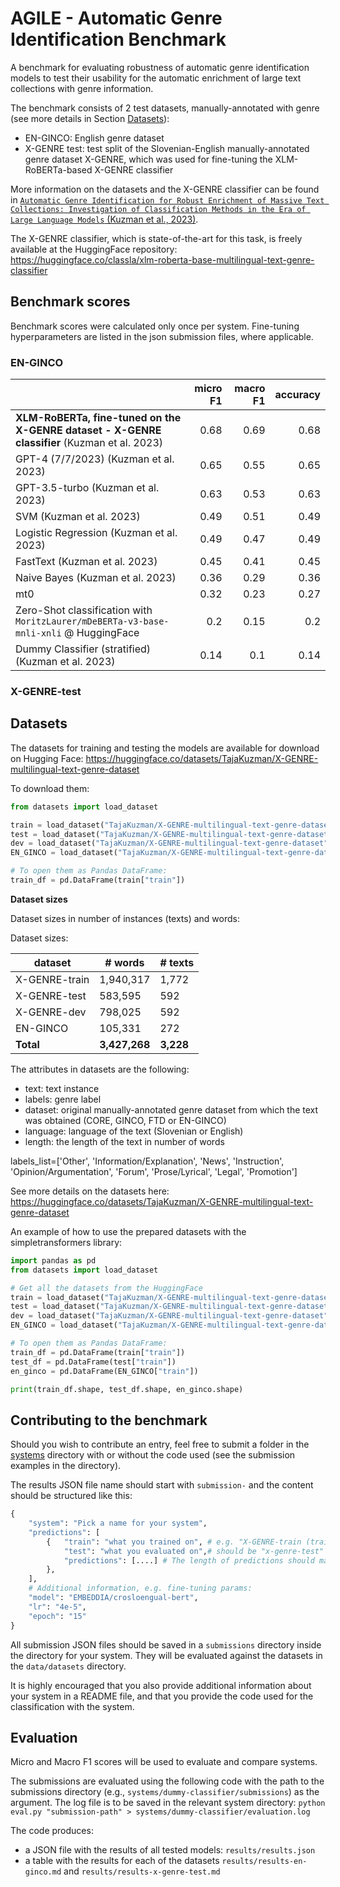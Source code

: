 # AGILE - Automatic Genre Identification Benchmark

A benchmark for evaluating robustness of automatic genre identification models to test their usability for the automatic enrichment of large text collections with genre information.

The benchmark consists of 2 test datasets, manually-annotated with genre (see more details in Section [Datasets](#datasets)):
- EN-GINCO: English genre dataset
- X-GENRE test: test split of the Slovenian-English manually-annotated genre dataset X-GENRE, which was used for fine-tuning the XLM-RoBERTa-based X-GENRE classifier

More information on the datasets and the X-GENRE classifier can be found in [`Automatic Genre Identification for Robust Enrichment of Massive Text Collections: Investigation of Classification Methods in the Era of Large Language Models` (Kuzman et al., 2023)](https://www.mdpi.com/2504-4990/5/3/59).

The X-GENRE classifier, which is state-of-the-art for this task, is freely available at the HuggingFace repository: https://huggingface.co/classla/xlm-roberta-base-multilingual-text-genre-classifier

## Benchmark scores

Benchmark scores were calculated only once per system. Fine-tuning hyperparameters are listed in the json submission files, where applicable.

### EN-GINCO

|                             |   micro F1 |   macro F1 |   accuracy |
|:----------------------------|-----------:|-----------:|-----------:|
| **XLM-RoBERTa, fine-tuned on the X-GENRE dataset - X-GENRE classifier**  (Kuzman et al. 2023)                   |       0.68 |       0.69 |       0.68 |
| GPT-4 (7/7/2023)  (Kuzman et al. 2023)            |       0.65 |       0.55 |       0.65 |
| GPT-3.5-turbo (Kuzman et al. 2023)    |       0.63 |       0.53 |       0.63 |
| SVM  (Kuzman et al. 2023)                       |       0.49 |       0.51 |       0.49 |
| Logistic Regression (Kuzman et al. 2023)        |       0.49 |       0.47 |       0.49 |
| FastText (Kuzman et al. 2023)                   |       0.45 |       0.41 |       0.45 |
| Naive Bayes  (Kuzman et al. 2023)             |       0.36 |       0.29 |       0.36 |
| mt0                        |       0.32 |       0.23 |       0.27 |
| Zero-Shot classification with `MoritzLaurer/mDeBERTa-v3-base-mnli-xnli` @ HuggingFace                 |       0.2  |       0.15 |       0.2  |
| Dummy Classifier (stratified) (Kuzman et al. 2023)|       0.14 |       0.1  |       0.14 |

### X-GENRE-test


## Datasets

The datasets for training and testing the models are available for download on Hugging Face: https://huggingface.co/datasets/TajaKuzman/X-GENRE-multilingual-text-genre-dataset

To download them:
```python
from datasets import load_dataset

train = load_dataset("TajaKuzman/X-GENRE-multilingual-text-genre-dataset", "train")
test = load_dataset("TajaKuzman/X-GENRE-multilingual-text-genre-dataset", "test")
dev = load_dataset("TajaKuzman/X-GENRE-multilingual-text-genre-dataset", "dev")
EN_GINCO = load_dataset("TajaKuzman/X-GENRE-multilingual-text-genre-dataset", "EN-GINCO")

# To open them as Pandas DataFrame:
train_df = pd.DataFrame(train["train"])
```


 **Dataset sizes**

Dataset sizes in number of instances (texts) and words:

Dataset sizes:

| dataset | # words | # texts |
|---|---|---|
| X-GENRE-train | 1,940,317 | 1,772 |
| X-GENRE-test | 583,595 | 592 |
| X-GENRE-dev | 798,025 | 592 |
| EN-GINCO | 105,331 | 272 |
| **Total** | **3,427,268** | **3,228** |

The attributes in datasets are the following:
- text: text instance
- labels: genre label
- dataset: original manually-annotated genre dataset from which the text was obtained (CORE, GINCO, FTD or EN-GINCO)
- language: language of the text (Slovenian or English)
- length: the length of the text in number of words


labels_list=['Other', 'Information/Explanation', 'News', 'Instruction', 'Opinion/Argumentation', 'Forum', 'Prose/Lyrical', 'Legal', 'Promotion']

See more details on the datasets here: https://huggingface.co/datasets/TajaKuzman/X-GENRE-multilingual-text-genre-dataset

An example of how to use the prepared datasets with the simpletransformers library:

```python
import pandas as pd
from datasets import load_dataset

# Get all the datasets from the HuggingFace
train = load_dataset("TajaKuzman/X-GENRE-multilingual-text-genre-dataset", "train")
test = load_dataset("TajaKuzman/X-GENRE-multilingual-text-genre-dataset", "test")
dev = load_dataset("TajaKuzman/X-GENRE-multilingual-text-genre-dataset", "dev")
EN_GINCO = load_dataset("TajaKuzman/X-GENRE-multilingual-text-genre-dataset", "EN-GINCO")

# To open them as Pandas DataFrame:
train_df = pd.DataFrame(train["train"])
test_df = pd.DataFrame(test["train"])
en_ginco = pd.DataFrame(EN_GINCO["train"])

print(train_df.shape, test_df.shape, en_ginco.shape)

```

## Contributing to the benchmark

Should you wish to contribute an entry, feel free to submit a folder in the [systems](systems) directory with or without the code used (see the submission examples in the directory).

The results JSON file name should start with `submission-` and the content should be structured like this:

```python
{
    "system": "Pick a name for your system",
    "predictions": [
        {   "train": "what you trained on", # e.g. "X-GENRE-train (train split)"
            "test": "what you evaluated on",# should be "x-genre-test" or "en-ginco"
            "predictions": [....] # The length of predictions should match the length of test data
        },
    ],
    # Additional information, e.g. fine-tuning params:
    "model": "EMBEDDIA/crosloengual-bert",
    "lr": "4e-5",
    "epoch": "15"
}
```

All submission JSON files should be saved in a `submissions` directory inside the directory for your system. They will be evaluated against the datasets in the `data/datasets` directory.

It is highly encouraged that you also provide additional information about your system in a README file, and that you provide the code used for the classification with the system.

## Evaluation

Micro and Macro F1 scores will be used to evaluate and compare systems.

The submissions are evaluated using the following code with the path to the submissions directory (e.g., ``systems/dummy-classifier/submissions``) as the argument. The log file is to be saved in the relevant system directory:
```python eval.py "submission-path" > systems/dummy-classifier/evaluation.log```

The code produces:
- a JSON file with the results of all tested models: `results/results.json`
- a table with the results for each of the datasets `results/results-en-ginco.md` and `results/results-x-genre-test.md`
